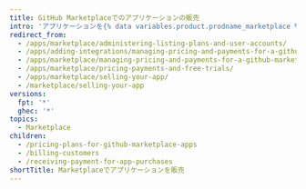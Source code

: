 ```yaml
---
title: GitHub Marketplaceでのアプリケーションの販売
intro: 'アプリケーションを{% data variables.product.prodname_marketplace %}販売するための要件とベストプラクティスについて学んでください。'
redirect_from:
  - /apps/marketplace/administering-listing-plans-and-user-accounts/
  - /apps/adding-integrations/managing-pricing-and-payments-for-a-github-marketplace-listing/
  - /apps/marketplace/managing-pricing-and-payments-for-a-github-marketplace-listing/
  - /apps/marketplace/pricing-payments-and-free-trials/
  - /apps/marketplace/selling-your-app/
  - /marketplace/selling-your-app
versions:
  fpt: '*'
  ghec: '*'
topics:
  - Marketplace
children:
  - /pricing-plans-for-github-marketplace-apps
  - /billing-customers
  - /receiving-payment-for-app-purchases
shortTitle: Marketplaceでアプリケーションを販売
---
```


